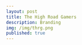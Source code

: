 ```yaml
---
layout: post
title: The High Road Gamers
description: Branding
img: /img/thrg.png
published: true 
---
```





<div class="img_row">
	<img class="col one" src="{{ site.baseurl }}/img/photography/thrgblue.png" alt="" title="example image"/>
	<img class="col one" src="{{ site.baseurl }}/img/photography/thrgred.png" alt="" title="example image"/>
</div>
<div class="col three caption">
	
</div>
<div class="img_row">
	<img class="col three" src="{{ site.baseurl }}/img/photography/hat.png" alt="" title="Hat"/>
</div>



<div class="img_row">
	<img class="col two" src="{{ site.baseurl }}/img/photography/couplewearingthrd.jpg" alt="" title="example image"/>
</div>





	
